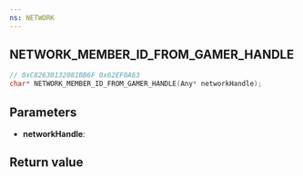 ```yaml
---
ns: NETWORK
---
```

## NETWORK_MEMBER_ID_FROM_GAMER_HANDLE

```c
// 0xC82630132081BB6F 0x62EF0A63
char* NETWORK_MEMBER_ID_FROM_GAMER_HANDLE(Any* networkHandle);
```


## Parameters
* **networkHandle**: 

## Return value
